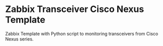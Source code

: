 # Zabbix Transceiver Cisco Nexus Template
Zabbix Template with Python script to monitoring transceivers from Cisco Nexus series.
